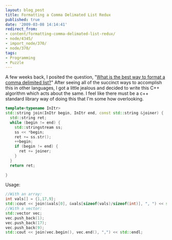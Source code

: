 ```yaml
---
layout: blog_post
title: Formatting a Comma Delimated List Redux
published: true
date: '2009-03-08 14:14:41'
redirect_from:
- content/formatting-comma-delimated-list-redux/
- node/4345/
- import_node/370/
- node/370/
tags:
- Programming
- Puzzle
---
```


A few weeks back, I posited the question, "[What is the best way to format a comma delimited list?](/import_node/369)" After seeing all of the succinct ways to accomplish this in other languages, I got a little jealous and decided to write this C++ algorithm which acts about the same. I feel like there must be a c++ standard library way of doing this that I'm some how overlooking. 

```cpp
template<typename InItr>  
std::string join(InItr begin, InItr end, const std::string &joiner) {   
  std::string ret;    
  while (begin != end) {     
    std::stringstream ss;     
    ss << *begin;     
    ret += ss.str();     
    ++begin;         
    if (begin != end) { 
      ret += joiner;     
    }   
  }    
  return ret; 
  
}
```

Usage: 

```cpp
//With an array: 
int vals[] = {1,17,9}; 
std::cout << join(&vals[0], &vals[sizeof(vals)/sizeof(int)], ", ") << std::endl;  
//With a vector: 
std::vector vec; 
vec.push_back(1); 
vec.push_back(17); 
vec.push_back(9); 
std::cout << join(vec.begin(), vec.end(), ",") << std::endl;
```

